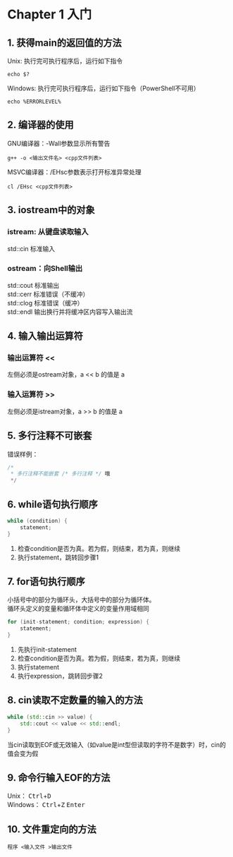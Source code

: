 # Chapter 1 入门
## 1. 获得main的返回值的方法
Unix: 执行完可执行程序后，运行如下指令
```
echo $?
```
Windows: 执行完可执行程序后，运行如下指令（PowerShell不可用）
```
echo %ERRORLEVEL%
```
## 2. 编译器的使用
GNU编译器：-Wall参数显示所有警告
```
g++ -o <输出文件名> <cpp文件列表>
```
MSVC编译器：/EHsc参数表示打开标准异常处理
```
cl /EHsc <cpp文件列表>
```
## 3. iostream中的对象
### istream: 从键盘读取输入
std::cin 标准输入
### ostream：向Shell输出
std::cout 标准输出<br>
std::cerr 标准错误（不缓冲）<br>
std::clog 标准错误（缓冲）<br>
std::endl 输出换行并将缓冲区内容写入输出流
## 4. 输入输出运算符
### 输出运算符 <<
左侧必须是ostream对象，a << b 的值是 a
### 输入运算符 >>
左侧必须是istream对象，a >> b 的值是 a
## 5. 多行注释不可嵌套
错误样例：
```C++
/* 
 * 多行注释不能嵌套 /* 多行注释 */ 哦
 */
```
## 6. while语句执行顺序
```C++
while (condition) {
    statement;
}
```
1. 检查condition是否为真。若为假，则结束，若为真，则继续
2. 执行statement，跳转回步骤1
## 7. for语句执行顺序
小括号中的部分为循环头，大括号中的部分为循环体。<br>
循环头定义的变量和循环体中定义的变量作用域相同
```C++
for (init-statement; condition; expression) {
    statement;
}
```
1. 先执行init-statement
2. 检查condition是否为真。若为假，则结束，若为真，则继续
3. 执行statement
4. 执行expression，跳转回步骤2
## 8. cin读取不定数量的输入的方法
```C++
while (std::cin >> value) {
    std::cout << value << std::endl;
}
```
当cin读取到EOF或无效输入（如value是int型但读取的字符不是数字）时，cin的值会变为假
## 9. 命令行输入EOF的方法
Unix： <kbd>Ctrl</kbd>+<kbd>D</kbd><br>
Windows： <kbd>Ctrl</kbd>+<kbd>Z</kbd> <kbd>Enter</kbd>
## 10. 文件重定向的方法
```
程序 <输入文件 >输出文件
```

